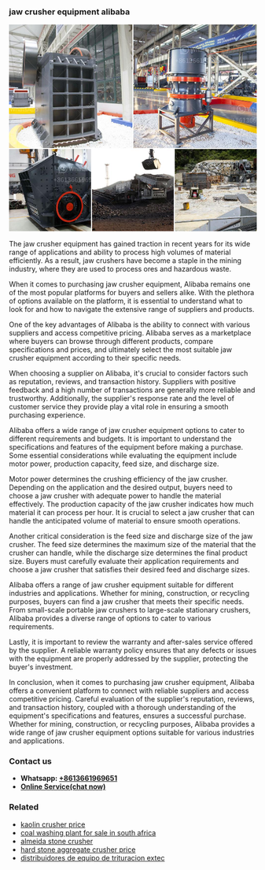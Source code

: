 <h3>jaw crusher equipment alibaba</h3><img src='1708322609.jpg' alt=''><p>The jaw crusher equipment has gained traction in recent years for its wide range of applications and ability to process high volumes of material efficiently. As a result, jaw crushers have become a staple in the mining industry, where they are used to process ores and hazardous waste.</p><p>When it comes to purchasing jaw crusher equipment, Alibaba remains one of the most popular platforms for buyers and sellers alike. With the plethora of options available on the platform, it is essential to understand what to look for and how to navigate the extensive range of suppliers and products.</p><p>One of the key advantages of Alibaba is the ability to connect with various suppliers and access competitive pricing. Alibaba serves as a marketplace where buyers can browse through different products, compare specifications and prices, and ultimately select the most suitable jaw crusher equipment according to their specific needs.</p><p>When choosing a supplier on Alibaba, it's crucial to consider factors such as reputation, reviews, and transaction history. Suppliers with positive feedback and a high number of transactions are generally more reliable and trustworthy. Additionally, the supplier's response rate and the level of customer service they provide play a vital role in ensuring a smooth purchasing experience.</p><p>Alibaba offers a wide range of jaw crusher equipment options to cater to different requirements and budgets. It is important to understand the specifications and features of the equipment before making a purchase. Some essential considerations while evaluating the equipment include motor power, production capacity, feed size, and discharge size.</p><p>Motor power determines the crushing efficiency of the jaw crusher. Depending on the application and the desired output, buyers need to choose a jaw crusher with adequate power to handle the material effectively. The production capacity of the jaw crusher indicates how much material it can process per hour. It is crucial to select a jaw crusher that can handle the anticipated volume of material to ensure smooth operations.</p><p>Another critical consideration is the feed size and discharge size of the jaw crusher. The feed size determines the maximum size of the material that the crusher can handle, while the discharge size determines the final product size. Buyers must carefully evaluate their application requirements and choose a jaw crusher that satisfies their desired feed and discharge sizes.</p><p>Alibaba offers a range of jaw crusher equipment suitable for different industries and applications. Whether for mining, construction, or recycling purposes, buyers can find a jaw crusher that meets their specific needs. From small-scale portable jaw crushers to large-scale stationary crushers, Alibaba provides a diverse range of options to cater to various requirements.</p><p>Lastly, it is important to review the warranty and after-sales service offered by the supplier. A reliable warranty policy ensures that any defects or issues with the equipment are properly addressed by the supplier, protecting the buyer's investment.</p><p>In conclusion, when it comes to purchasing jaw crusher equipment, Alibaba offers a convenient platform to connect with reliable suppliers and access competitive pricing. Careful evaluation of the supplier's reputation, reviews, and transaction history, coupled with a thorough understanding of the equipment's specifications and features, ensures a successful purchase. Whether for mining, construction, or recycling purposes, Alibaba provides a wide range of jaw crusher equipment options suitable for various industries and applications.</p><h3>Contact us</h3><ul><li><strong>Whatsapp:&nbsp;<a href="https://wa.me/8613661969651">+8613661969651</a></strong></li><li><a href="https://swt.shibang-china.com/?git&amp;zhl&amp;jaw crusher equipment alibaba"><strong>Online Service(chat now)</strong></a></li></ul><h3>Related</h3><ul><li><a href='kaolin crusher price.md'>kaolin crusher price</a></li><li><a href='coal washing plant for sale in south africa.md'>coal washing plant for sale in south africa</a></li><li><a href='almeida stone crusher.md'>almeida stone crusher</a></li><li><a href='hard stone aggregate crusher price.md'>hard stone aggregate crusher price</a></li><li><a href='distribuidores de equipo de trituracion extec.md'>distribuidores de equipo de trituracion extec</a></li></ul>
